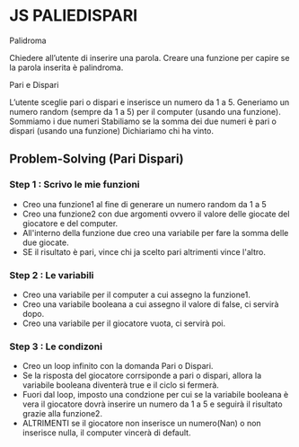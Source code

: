# JS PALIEDISPARI

Palidroma

Chiedere all’utente di inserire una parola.
Creare una funzione per capire se la parola inserita è palindroma.

Pari e Dispari

L’utente sceglie pari o dispari e inserisce un numero da 1 a 5.
Generiamo un numero random (sempre da 1 a 5) per il computer (usando una funzione).
Sommiamo i due numeri
Stabiliamo se la somma dei due numeri è pari o dispari (usando una funzione)
Dichiariamo chi ha vinto.

## Problem-Solving (Pari Dispari)

### Step 1 : Scrivo le mie funzioni

* Creo una funzione1 al fine di generare un numero random da 1 a 5
* Creo una funzione2 con due argomenti ovvero il valore delle giocate del giocatore e del computer.
* All'interno della funzione due creo una variabile per fare la somma delle due giocate.
* SE il risultato è pari, vince chi ja scelto pari altrimenti vince l'altro.

### Step 2 : Le variabili

* Creo una variabile per il computer a cui assegno la funzione1.
* Creo una variabile booleana a cui assegno il valore di false, ci servirà dopo.
* Creo una variabile per il giocatore vuota, ci servirà poi.

### Step 3 : Le condizoni

* Creo un loop infinito con la domanda Pari o Dispari.
* Se la risposta del giocatore corrsiponde a pari o dispari, allora la variabile booleana diventerà true e il ciclo si fermerà.
* Fuori dal loop, imposto una condzione per cui se la variabile booleana è vera il giocatore dovrà inserire un numero da 1 a 5 e seguirà il risultato grazie alla funzione2.
* ALTRIMENTI se il giocatore non inserisce un numero(Nan) o non inserisce nulla, il computer vincerà di default.